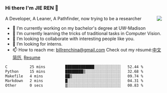 ### Hi there I'm JIE REN 👋

<img align="right" src="https://github-readme-stats.vercel.app/api?username=BillRencn&show_icons=true&icon_color=0366d6&bg_color=ffffff&hide_title=true" />
A Developer, A Leaner, A Pathfinder, now trying to be a researcher

- 🔭 I’m currently working on my bachelor's degree at UW-Madison
- 🌱 I’m currently learning the tricks of traditional tasks in Computer Vision.
- 👯 I’m looking to collaborate with interesting people like you. 
- 🤔 I’m looking for interns.
- 📫 How to reach me: billrenchina@gmail.com
Check out my résumé:[中文简历](), [Resume]()

<!--START_SECTION:waka-->

```txt
C          25 mins         █████████████░░░░░░░░░░░░   52.44 %
Python     15 mins         ████████▒░░░░░░░░░░░░░░░░   32.68 %
Makefile   4 mins          ██▒░░░░░░░░░░░░░░░░░░░░░░   09.74 %
Markdown   2 mins          █░░░░░░░░░░░░░░░░░░░░░░░░   04.31 %
Other      0 secs          ▒░░░░░░░░░░░░░░░░░░░░░░░░   00.83 %
```

<!--END_SECTION:waka-->
